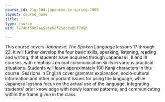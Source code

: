 ```yaml
---
course_id: 21g-504-japanese-iv-spring-2009
layout: course_home
title: ''
type: course
uid: 78746f59d7ae5e0e0df25dc8e05f7d8b

---
```

This course covers _Japanese: The Spoken Language_ lessons 17 through 22. It will further develop the four basic skills, speaking, listening, reading and writing, that students have acquired through Japanese I, II and III courses, with emphasis on oral communication skills in various practical situations. Students will learn approximately 100 Kanji characters in this course. Sessions in English cover grammar explanation, socio-cultural information and other important issues for using the language, while Japanese lessons focus on the actual use of the language, integrating students' prior knowledge with newly learned patterns, and communicating within the frame given in the class.
